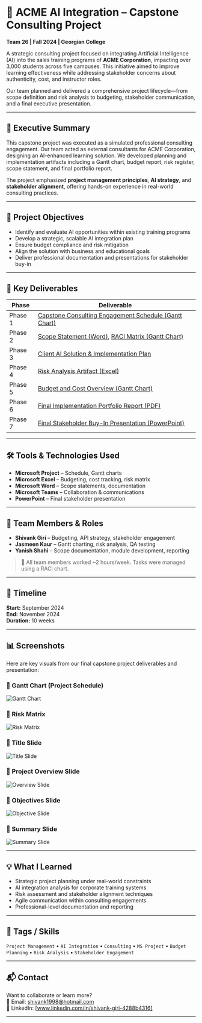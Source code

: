# 🤖 ACME AI Integration – Capstone Consulting Project

**Team 26 | Fall 2024 | Georgian College**

A strategic consulting project focused on integrating Artificial Intelligence (AI) into the sales training programs of **ACME Corporation**, impacting over 3,000 students across five campuses. This initiative aimed to improve learning effectiveness while addressing stakeholder concerns about authenticity, cost, and instructor roles.

Our team planned and delivered a comprehensive project lifecycle—from scope definition and risk analysis to budgeting, stakeholder communication, and a final executive presentation.

---

## 🚀 Executive Summary

This capstone project was executed as a simulated professional consulting engagement. Our team acted as external consultants for ACME Corporation, designing an AI-enhanced learning solution. We developed planning and implementation artifacts including a Gantt chart, budget report, risk register, scope statement, and final portfolio report.

The project emphasized **project management principles**, **AI strategy**, and **stakeholder alignment**, offering hands-on experience in real-world consulting practices.

---

## 🎯 Project Objectives

- Identify and evaluate AI opportunities within existing training programs
- Develop a strategic, scalable AI integration plan
- Ensure budget compliance and risk mitigation
- Align the solution with business and educational goals
- Deliver professional documentation and presentations for stakeholder buy-in

---

## 📁 Key Deliverables

| Phase   | Deliverable |
|---------|-------------|
| Phase 1 | [Capstone Consulting Engagement Schedule (Gantt Chart)](./phase_1.mpp) |
| Phase 2 | [Scope Statement (Word)](./phase_2_word.docx), [RACI Matrix (Gantt Chart)](./phase_2.mpp) |
| Phase 3 | [Client AI Solution & Implementation Plan](./phase_3_word.docx) |
| Phase 4 | [Risk Analysis Artifact (Excel)](./phase_4.xlsx) |
| Phase 5 | [Budget and Cost Overview (Gantt Chart)](./phase_5.mpp) |
| Phase 6 | [Final Implementation Portfolio Report (PDF)](./phase_6.pdf) |
| Phase 7 | [Final Stakeholder Buy-In Presentation (PowerPoint)](./phase_7.pptx) |


---

## 🛠️ Tools & Technologies Used

- **Microsoft Project** – Schedule, Gantt charts
- **Microsoft Excel** – Budgeting, cost tracking, risk matrix
- **Microsoft Word** – Scope statements, documentation
- **Microsoft Teams** – Collaboration & communications
- **PowerPoint** – Final stakeholder presentation

---

## 👥 Team Members & Roles

- **Shivank Giri** – Budgeting, API strategy, stakeholder engagement
- **Jasmeen Kaur** – Gantt charting, risk analysis, QA testing
- **Yanish Shahi** – Scope documentation, module development, reporting

> 💼 All team members worked ~2 hours/week. Tasks were managed using a RACI chart.

---

## 📅 Timeline

**Start:** September 2024  
**End:** November 2024  
**Duration:** 10 weeks

---

## 📊 Screenshots 


Here are key visuals from our final capstone project deliverables and presentation:

### 📌 Gantt Chart (Project Schedule)
![Gantt Chart](ganttchart-slide.png)

### 📌 Risk Matrix
![Risk Matrix](Riskmatrix-slide.png)

### 📌 Title Slide
![Title Slide](title-slide.png)

### 📌 Project Overview Slide
![Overview Slide](overview-slide.png)

### 📌 Objectives Slide
![Objective Slide](objective-slide.png)

### 📌 Summary Slide
![Summary Slide](summary-slide.png)


---

## 💡 What I Learned

- Strategic project planning under real-world constraints
- AI integration analysis for corporate training systems
- Risk assessment and stakeholder alignment techniques
- Agile communication within consulting engagements
- Professional-level documentation and reporting

---

## 📌 Tags / Skills

`Project Management` • `AI Integration` • `Consulting` • `MS Project` • `Budget Planning` • `Risk Analysis` • `Stakeholder Engagement`

---

## 📬 Contact

Want to collaborate or learn more?  
📧 Email: [shivank1998@hotmail.com](mailto:shivank1998@hotmail.com)  
🔗 LinkedIn: [www.linkedin.com/in/shivank-giri-4288b4316]

---

